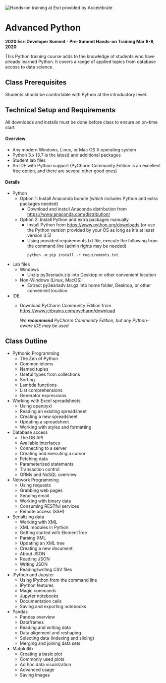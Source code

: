 ![Hands-on training at Esri provided by Accelebrate](https://deivu67oka01d.cloudfront.net/esri/esri_accelebrate4.jpg)

# Advanced Python
**2020 Esri Developer Summit - Pre-Summit Hands-on Training Mar 8-9, 2020**

This Python training course adds to the knowledge of students who have already learned Python. It covers a range of applied topics from database access to data science.

## Class Prerequisites

Students should be comfortable with Python at the introductory level.

## Technical Setup and Requirements

All downloads and installs must be done before class to ensure an on-time start.

#### Overview
- Any modern Windows, Linux, or Mac OS X operating system
- Python 3.x (3.7 is the latest) and additional packages
- Student lab files
- An IDE with Python support (PyCharm Community Edition is an excellent free option, and there are several other good ones)

#### Details
- Python
  - Option 1: Install Anaconda bundle (which includes Python and extra packages needed)
    - Download and install Anaconda distribution from https://www.anaconda.com/distribution/
  - Option 2: Install Python and extra packages manually
    - Install Python from https://www.python.org/downloads (or use the Python version provided by your OS as long as it's at least version 3.5)
    - Using provided requirements.txt file, execute the following from the command line (admin rights may be needed)
      ````
      python -m pip install -r requirements.txt
      ````     
- Lab files
  - Windows
    - Unzip py3esriadv.zip into Desktop or other convenient location
  - Non-Windows (Linux, MacOS)
    - Extract py3esriadv.tar.gz into home folder, Desktop, or other convenient location
- IDE
  - Download PyCharm Community Edition from https://www.jetbrains.com/pycharm/download

    *We **recommend** PyCharm Community Edition, but any Python-aware IDE may be used*


## Class Outline
- Pythonic Programming
  - The Zen of Python
  - Common idioms
  - Named tuples
  - Useful types from collections
  - Sorting
  - Lambda functions
  - List comprehensions
  - Generator expressions
- Working with Excel spreadsheets
  - Using openpyxl
  - Reading an existing spreadsheet
  - Creating a new spreadsheet
  -  Updating a spreadsheet
  - Working with styles and formatting
- Database access 
  - The DB API
  - Available Interfaces
  - Connecting to a server
  - Creating and executing a cursor
  - Fetching data
  - Parameterized statements
  - Transaction control
  - ORMs and NoSQL overview
- Network Programming 
  - Using requests
  - Grabbing web pages
  - Sending email
  -  Working with binary data
  - Consuming RESTful services
  - Remote access (SSH)
- Serializing data 
  - Working with XML
  - XML modules in Python
  - Getting started with ElementTree
  - Parsing XML
  - Updating an XML tree
  - Creating a new document
  - About JSON
  - Reading JSON
  - Writing JSON
  - Reading/writing CSV files
- IPython and Jupyter 
  - Using IPython from the command line
  - IPython features
  - Magic commands
  - Jupyter notebooks
  - Documentation cells
  - Saving and exporting notebooks
- Pandas 
  - Pandas overview
  - Dataframes
  - Reading and writing data
  - Data alignment and reshaping
  - Selecting data (indexing and slicing)
  - Merging and joining data sets
- Matplotlib 
  - Creating a basic plot
  - Commonly used plots
  - Ad hoc data visualization
  - Advanced usage
  - Saving images
